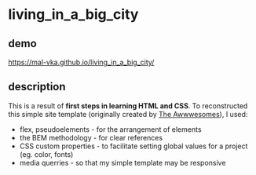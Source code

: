 # living_in_a_big_city

## demo
https://mal-vka.github.io/living_in_a_big_city/

## description
This is a result of **first steps in learning HTML and CSS**. To reconstructed this simple site template (originally created by [The Awwwesomes](https://theawwwesomes.org/)), I used:
- flex, pseudoelements - for the arrangement of elements
- the BEM methodology - for clear references
- CSS custom properties - to facilitate setting global values for a project (eg. color, fonts)
- media querries - so that my simple template may be responsive
